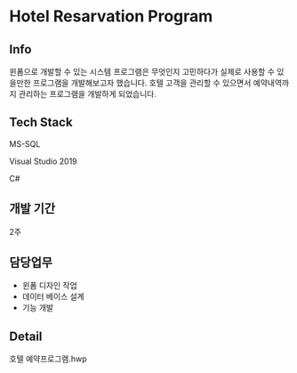 # Hotel Resarvation Program

## Info
윈폼으로 개발할 수 있는 시스템 프로그램은 무엇인지 고민하다가 실제로 사용할 수 있을만한 프로그램을 개발해보고자 했습니다.
호텔 고객을 관리할 수 있으면서 예약내역까지 관리하는 프로그램을 개발하게 되었습니다.

## Tech Stack
MS-SQL

Visual Studio 2019

C#



## 개발 기간
2주

## 담당업무
- 윈폼 디자인 작업
- 데이터 베이스 설계
- 기능 개발


## Detail

호텔 예약프로그램.hwp



